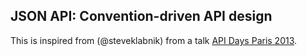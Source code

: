## JSON API: Convention-driven API design

This is inspired from (@steveklabnik) from a talk [API Days Paris 2013](http://apidays.io/). 
